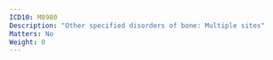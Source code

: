 ```yaml
---
ICD10: M8980
Description: "Other specified disorders of bone: Multiple sites"
Matters: No
Weight: 0
---
```

